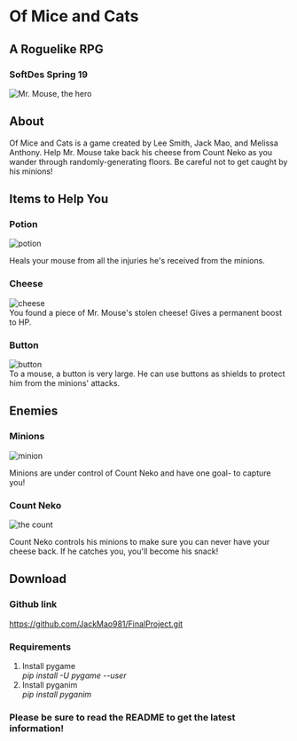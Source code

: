 # Of Mice and Cats  
## A Roguelike RPG  
### SoftDes Spring 19  

![Mr. Mouse, the hero](https://github.com/JackMao981/FinalProject/blob/master/sprites/sprite_png/logo.PNG)  

## About
Of Mice and Cats is a game created by Lee Smith, Jack Mao, and Melissa Anthony. Help Mr. Mouse take back his cheese from Count Neko as you wander through randomly-generating floors. Be careful not to get caught by his minions!

## Items to Help You

### Potion
![potion](https://github.com/JackMao981/FinalProject/blob/master/sprites/sprite_png/webpotion.PNG)  

Heals your mouse from all the injuries he's received from the minions.


### Cheese
![cheese](https://github.com/JackMao981/FinalProject/blob/master/sprites/sprite_png/webcheese.PNG)  
You found a piece of Mr. Mouse's stolen cheese! Gives a permanent boost to HP.

### Button
![button](https://github.com/JackMao981/FinalProject/blob/master/sprites/sprite_png/webbutton.PNG)  
To a mouse, a button is very large. He can use buttons as shields to protect him from the minions' attacks.

## Enemies
### Minions
![minion](https://github.com/JackMao981/FinalProject/blob/master/sprites/sprite_png/webenemy.PNG)

Minions are under control of Count Neko and have one goal- to capture you!

### Count Neko
![the count](https://github.com/JackMao981/FinalProject/blob/master/sprites/sprite_png/webneko.PNG)  

Count Neko controls his minions to make sure you can never have your cheese back. If he catches you, you'll become his snack!

## Download
### Github link
https://github.com/JackMao981/FinalProject.git
### Requirements
1. Install pygame  
_pip install -U pygame --user_
2. Install pyganim  
_pip install pyganim_

### Please be sure to read the README to get the latest information!
